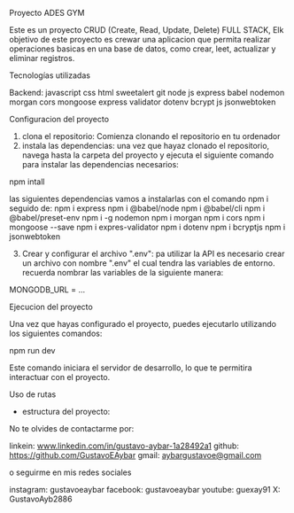Proyecto ADES GYM

Este es un proyecto CRUD (Create, Read, Update, Delete) FULL STACK, Elk objetivo de este proyecto es crewar una aplicacion que permita realizar operaciones basicas en una base de datos, como crear, leet, actualizar y eliminar registros.

Tecnologías utilizadas

Backend: 
    javascript
    css
    html
    sweetalert
    git
    node js
    express
    babel
    nodemon
    morgan
    cors
    mongoose
    express validator
    dotenv
    bcrypt js
    jsonwebtoken

Configuracion del proyecto

1. clona el repositorio: Comienza clonando el repositorio en tu ordenador
2. instala las dependencias: una vez que hayaz clonado el repositorio, navega hasta la carpeta del proyecto y ejecuta el siguiente comando para instalar las dependencias necesarios:

npm intall

las siguientes dependencias vamos a instalarlas con el comando npm i seguido de:
    npm i express
    npm i @babel/node
    npm i @babel/cli
    npm i @babel/preset-env
    npm i -g nodemon
    npm i morgan
    npm i cors
    npm i mongoose --save
    npm i expres-validator
    npm i dotenv
    npm i bcryptjs
    npm i jsonwebtoken

3. Crear y configurar el archivo ".env": pa utilizar la API es necesario crear un archivo con nombre ".env" el cual tendra las variables de entorno. recuerda nombrar las variables de la siguiente manera:

MONGODB_URL = ...

Ejecucion del proyecto

Una vez que hayas configurado el proyecto, puedes ejecutarlo utilizando los siguientes comandos:

npm run dev

Este comando iniciara el servidor de desarrollo, lo que te permitira interactuar con el proyecto.

Uso de rutas


* estructura del proyecto:

No te olvides de contactarme por:

linkein: www.linkedin.com/in/gustavo-aybar-1a28492a1
github: https://github.com/GustavoEAybar
gmail: aybargustavoe@gmail.com

o seguirme en mis redes sociales

instagram: gustavoeaybar
facebook: gustavoeaybar
youtube: guexay91
X: GustavoAyb2886